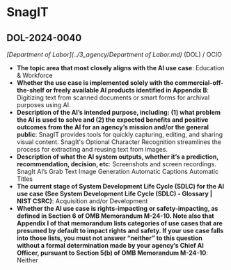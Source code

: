 # SnagIT
## DOL-2024-0040
_[Department of Labor](../3_agency/Department of Labor.md)_ (DOL) / OCIO


+ **The topic area that most closely aligns with the AI use case**: Education & Workforce
+ **Whether the use case is implemented solely with the commercial-off-the-shelf or freely available AI products identified in Appendix B**: Digitizing text from scanned documents or smart forms for archival purposes using AI.
+ **Description of the AI’s intended purpose, including: (1) what problem the AI is used to solve and (2) the expected benefits and positive outcomes from the AI for an agency’s mission and/or the general public**: SnagIT provides tools for quickly capturing, editing, and sharing visual content. SnagIt's Optional Character Recognition streamlines the process for extracting and reusing text from images.
+ **Description of what the AI system outputs, whether it’s a prediction, recommendation, decision, etc**: Screenshots and screen recordings.  SnagIt AI’s Grab Text
Image Generation
Automatic Captions
Automatic Titles
+ **The current stage of System Development Life Cycle (SDLC) for the AI use case (See System Development Life Cycle (SDLC) - Glossary | NIST CSRC)**: Acquisition and/or Development
+ **Whether the AI use case is rights-impacting or safety-impacting, as defined in Section 6 of OMB Memorandum M-24-10. Note also that Appendix I of that memorandum lists categories of use cases that are presumed by default to impact rights and safety. If your use case falls into those lists, you must not answer “neither” to this question without a formal determination made by your agency’s Chief AI Officer, pursuant to Section 5(b) of OMB Memorandum M-24-10**: Neither